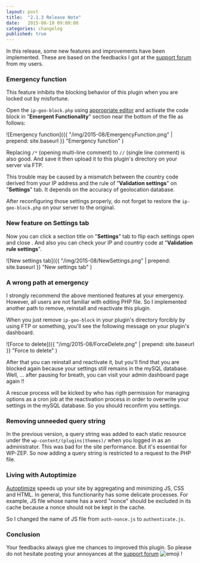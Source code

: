 ```yaml
---
layout: post
title:  "2.1.3 Release Note"
date:   2015-08-10 09:00:00
categories: changelog
published: true
---
```


In this release, some new features and improvements have been implemented.
These are based on the feedbacks I got at the [support forum][forum] from 
my users.

<!--more-->

### Emergency function ###

This feature inhibits the blocking behavior of this plugin when you are locked 
out by misfortune.

Open the `ip-geo-block.php` using [appropriate editor][editors] and activate 
the code block in "**Emergent Functionality**" section near the bottom of the 
file as follows:

![Emergency function]({{ "/img/2015-08/EmergencyFunction.png" | prepend: site.baseurl }}
 "Emergency function"
)

Replacing `/*` (opening multi-line comment) to `//` (single line comment) is 
also good. And save it then upload it to this plugin's directory on your server 
via FTP.

This trouble may be caused by a mismatch between the country code derived from 
your IP address and the rule of "**Validation settings**" on "**Settings**" tab.
It depends on the accuracy of geolocation database.

After reconfiguring those settings properly, do not forget to restore the 
`ip-geo-block.php` on your server to the original.

### New feature on Settings tab ###

Now you can click a section title on "**Settings**" tab to flip each settings 
open and close . And also you can check your IP and country code at 
"**Validation rule settings**".

![New settings tab]({{ "/img/2015-08/NewSettings.png" | prepend: site.baseurl }}
 "New settings tab"
)

### A wrong path at emergency ###

I strongly recommend the above mentioned features at your emergency. However, 
all users are not familiar with editing PHP file. So I implemented another 
path to remove, reinstall and reactivate this plugin.

When you just remove `ip-geo-block` in your plugin's directory forcibly by 
using FTP or something, you'll see the following message on your plugin's 
dashboard.

![Force to delete]({{ "/img/2015-08/ForceDelete.png" | prepend: site.baseurl }}
 "Force to delete"
)

After that you can reinstall and reactivate it, but you'll find that you are 
blocked again because your settings still remains in the mySQL database. Well, 
... after pausing for breath, you can visit your admin dashboard page again !!

A rescue process will be kicked by who has rigth permission for managing 
options as a cron job at the reactivation process in order to overwrite your 
settings in the mySQL database. So you should reconfirm you settings.

### Removing unneeded query string ###

In the previous version, a query string was added to each static resource under 
the `wp-content/(plugins|themes)/` when you logged in as an administrator. This 
was bad for the site performance. But it's essential for WP-ZEP. So now adding 
a query string is restricted to a request to the PHP file.

### Living with Autoptimize ###

[Autoptimize][AO] speeds up your site by aggregating and minimizing JS, CSS and 
HTML. In general, this functionarity has some delicate processes. For example, 
JS file whose name has a word "nonce" should be excluded in its cache because a 
nonce should not be kept in the cache.

So I changed the name of JS file from `auth-nonce.js` to `authenticate.js`.

### Conclusion ###

Your feedbacks always give me chances to improved this plugin. So please do not 
hesitate posting your annoyances at the [support forum][forum] <span class="emoji">
![emoji](https://assets-cdn.github.com/images/icons/emoji/unicode/1f3af.png)
</span> !

[IP-Geo-Block]: https://wordpress.org/plugins/ip-geo-block/ "WordPress › IP Geo Block « WordPress Plugins"
[forum]: https://wordpress.org/support/plugin/ip-geo-block "WordPress › Support » IP Geo Block"
[editors]: https://codex.wordpress.org/Editing_Files#Using_Text_Editors "Editing Files « WordPress Codex"
[AO]: https://wordpress.org/plugins/autoptimize/ "WordPress › Autoptimize « WordPress Plugins"
